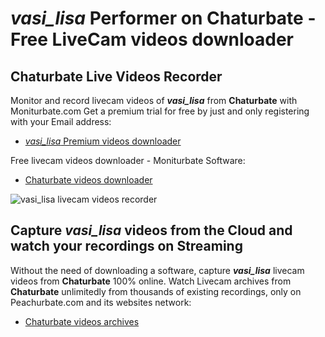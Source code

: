 # _vasi_lisa_ Performer on Chaturbate - Free LiveCam videos downloader

## Chaturbate Live Videos Recorder

Monitor and record livecam videos of **_vasi_lisa_** from **Chaturbate** with Moniturbate.com
Get a premium trial for free by just and only registering with your Email address:
* [_vasi_lisa_ Premium videos downloader](https://moniturbate.com/request-demo-licence-key.html)

Free livecam videos downloader - Moniturbate Software:
* [Chaturbate videos downloader](https://moniturbate.com/moniturbate-download-software.html)

![_vasi_lisa_ livecam videos recorder](https://peachurnet.com/templates/moniturbate-software.png)


## Capture _vasi_lisa_ videos from the Cloud and watch your recordings on Streaming

Without the need of downloading a software, capture **_vasi_lisa_** livecam videos from **Chaturbate** 100% online.
Watch Livecam archives from **Chaturbate** unlimitedly from thousands of existing recordings, only on Peachurbate.com and its websites network:
* [Chaturbate videos archives](https://peachurnet.com/)